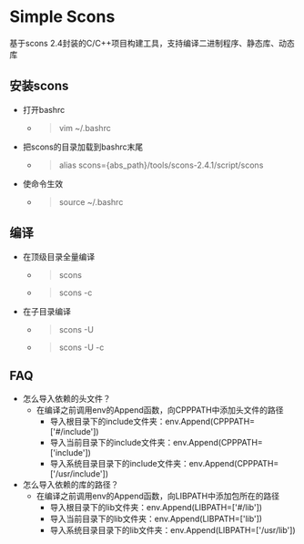 # Simple Scons
基于scons 2.4封装的C/C++项目构建工具，支持编译二进制程序、静态库、动态库

## 安装scons
* 打开bashrc
  * > vim ~/.bashrc
* 把scons的目录加载到bashrc末尾
  * > alias scons={abs_path}/tools/scons-2.4.1/script/scons
* 使命令生效
  * > source ~/.bashrc

## 编译
* 在顶级目录全量编译
  * > scons
  * > scons -c

* 在子目录编译
  * > scons -U
  * > scons -U -c

## FAQ
* 怎么导入依赖的头文件？
  * 在编译之前调用env的Append函数，向CPPPATH中添加头文件的路径
    * 导入根目录下的include文件夹：env.Append(CPPPATH=['#/include'])
    * 导入当前目录下的include文件夹：env.Append(CPPPATH=['include'])
    * 导入系统目录目录下的include文件夹：env.Append(CPPPATH=['/usr/include'])
* 怎么导入依赖的库的路径？
  * 在编译之前调用env的Append函数，向LIBPATH中添加包所在的路径
    * 导入根目录下的lib文件夹：env.Append(LIBPATH=['#/lib'])
    * 导入当前目录下的lib文件夹：env.Append(LIBPATH=['lib'])
    * 导入系统目录目录下的lib文件夹：env.Append(LIBPATH=['/usr/lib'])

